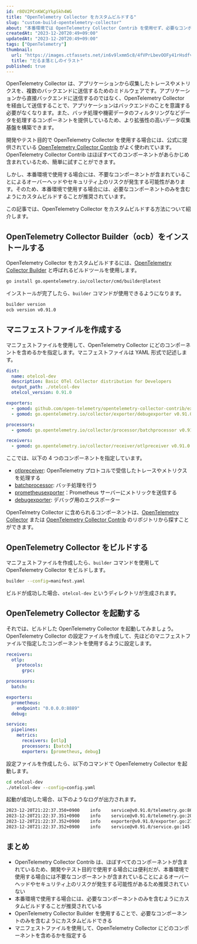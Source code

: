 ```yaml
---
id: r8OV2PCnKWCpYkpSkh4WG
title: "OpenTelemetry Collector をカスタムビルドする"
slug: "custom-build-opentelemetry-collector"
about: "本番環境では OpenTelemetry Collector Contrib を使用せず、必要なコンポーネントのみを含むようにカスタムビルドすることが推奨されています。この記事では、OpenTelemetry Collector をカスタムビルドする方法について紹介します。"
createdAt: "2023-12-20T20:49+09:00"
updatedAt: "2023-12-20T20:49+09:00"
tags: ["OpenTelemetry"]
thumbnail:
  url: "https://images.ctfassets.net/in6v9lxmm5c8/4fVPrLbevOOFy41rHsdfvP/d568759fa60dd7713c9eef2327705b34/daruma-otoshi_12261.png"
  title: "だるま落としのイラスト"
published: true
---
```

OpenTelemetry Collector は、アプリケーションから収集したトレースやメトリクスを、複数のバックエンドに送信するためのミドルウェアです。アプリケーションから直接バックエンドに送信するのではなく、OpenTelemetry Collector を経由して送信することで、アプリケーションはバックエンドのことを意識する必要がなくなります。また、バッチ処理や機密データのフィルタリングなどデータを処理するコンポーネントを提供しているため、より拡張性の高いデータ収集基盤を構築できます。

開発やテスト目的で OpenTelemetry Collector を使用する場合には、公式に提供されている [OpenTelemetry Collector Contrib](https://github.com/open-telemetry/opentelemetry-collector-contrib) がよく使われています。OpenTelemetry Collector Contrib はほぼすべてのコンポーネントがあらかじめ含まれているため、簡単に試すことができます。

しかし、本番環境で使用する場合には、不要なコンポーネントが含まれていることによるオーバーヘッドやセキュリティ上のリスクが発生する可能性があります。そのため、本番環境で使用する場合には、必要なコンポーネントのみを含むようにカスタムビルドすることが推奨されています。

この記事では、OpenTelemetry Collector をカスタムビルドする方法について紹介します。

## OpenTelemetry Collector Builder（ocb）をインストールする

OpenTelemetry Collector をカスタムビルドするには、[OpenTelemetry Collector Builder](https://pkg.go.dev/go.opentelemetry.io/collector/cmd/builder#section-readme) と呼ばれるビルドツールを使用します。

```sh
go install go.opentelemetry.io/collector/cmd/builder@latest
```

インストールが完了したら、`builder` コマンドが使用できるようになります。

```sh
builder version
ocb version v0.91.0
```

## マニフェストファイルを作成する

マニフェストファイルを使用して、OpenTelemetry Collector にどのコンポーネントを含めるかを指定します。マニフェストファイルは YAML 形式で記述します。

```yaml:manifest.yaml
dist:
  name: otelcol-dev
  description: Basic OTel Collector distribution for Developers
  output_path: ./otelcol-dev
  otelcol_version: 0.91.0

exporters:
  - gomod: github.com/open-telemetry/opentelemetry-collector-contrib/exporter/prometheusexporter v0.91.0
  - gomod: go.opentelemetry.io/collector/exporter/debugexporter v0.91.0

processors:
  - gomod: go.opentelemetry.io/collector/processor/batchprocessor v0.91.0

receivers:
  - gomod: go.opentelemetry.io/collector/receiver/otlpreceiver v0.91.0
```

ここでは、以下の 4 つのコンポーネントを指定しています。

- [otlpreceiver](https://github.com/open-telemetry/opentelemetry-collector/tree/main/receiver/otlpreceiver): OpenTelemetry プロトコルで受信したトレースやメトリクスを処理する
- [batchprocessor](https://github.com/open-telemetry/opentelemetry-collector/tree/main/processor/batchprocessor): バッチ処理を行う
- [prometheusexporter](https://github.com/open-telemetry/opentelemetry-collector-contrib/tree/main/exporter/prometheusexporter)：Prometheus サーバーにメトリックを送信する
- [debugexporter](https://github.com/open-telemetry/opentelemetry-collector/tree/main/exporter/debugexporter): デバッグ用のエクスポーター

OpenTelmetry Collector に含められるコンポーネントは、[OpenTelemetry Collector](https://github.com/open-telemetry/opentelemetry-collector) または [OpenTelemetry Collector Contrib](https://github.com/open-telemetry/opentelemetry-collector-contrib) のリポジトリから探すことができます。

## OpenTelemetry Collector をビルドする

マニフェストファイルを作成したら、`builder` コマンドを使用して OpenTelemetry Collector をビルドします。

```sh
builder --config=manifest.yaml
```

ビルドが成功した場合、`otelcol-dev` というディレクトリが生成されます。

## OpenTelemetry Collector を起動する

それでは、ビルドした OpenTelemetry Collector を起動してみましょう。OpenTelemetry Collector の設定ファイルを作成して、先ほどのマニフェストファイルで指定したコンポーネントを使用するように設定します。

```yaml:otelcol-dev/config.yaml
receivers:
  otlp:
    protocols:
      grpc:

processors:
  batch:

exporters:
  prometheus:
    endpoint: "0.0.0.0:8889"
  debug:

service:
  pipelines:
    metrics:
      receivers: [otlp]
      processors: [batch]
      exporters: [prometheus, debug]
```

設定ファイルを作成したら、以下のコマンドで OpenTelemetry Collector を起動します。

```sh
cd otelcol-dev
./otelcol-dev --config=config.yaml
```

起動が成功した場合、以下のようなログが出力されます。

```sh
2023-12-20T21:22:37.350+0900    info    service@v0.91.0/telemetry.go:86 Setting up own telemetry...
2023-12-20T21:22:37.351+0900    info    service@v0.91.0/telemetry.go:203        Serving Prometheus metrics      {"address": ":8888", "level": "Basic"}
2023-12-20T21:22:37.352+0900    info    exporter@v0.91.0/exporter.go:275        Development component. May change in the future.       {"kind": "exporter", "data_type": "metrics", "name": "debug"}
2023-12-20T21:22:37.352+0900    info    service@v0.91.0/service.go:145  Starting otelcol-dev... {"Version": "1.0.0", "NumCPU": 8}
```

## まとめ

- OpenTelemetry Collector Contrib は、ほぼすべてのコンポーネントが含まれているため、開発やテスト目的で使用する場合には便利だが、本番環境で使用する場合には不要なコンポーネントが含まれていることによるオーバーヘッドやセキュリティ上のリスクが発生する可能性があるため推奨されていない
- 本番環境で使用する場合には、必要なコンポーネントのみを含むようにカスタムビルドすることが推奨されている
- OpenTelemetry Collector Builder を使用することで、必要なコンポーネントのみを含むようにカスタムビルドできる
- マニフェストファイルを使用して、OpenTelemetry Collector にどのコンポーネントを含めるかを指定する
